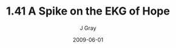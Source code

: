 ---
title: '1.41 A Spike on the EKG of Hope'
alt: 'Mysteries of the Arcana'
date: '2009-06-01'
author: 'J Gray'
artist: 'Keira'
chapter: '1 More Heavens and Earths'
filler: false
---